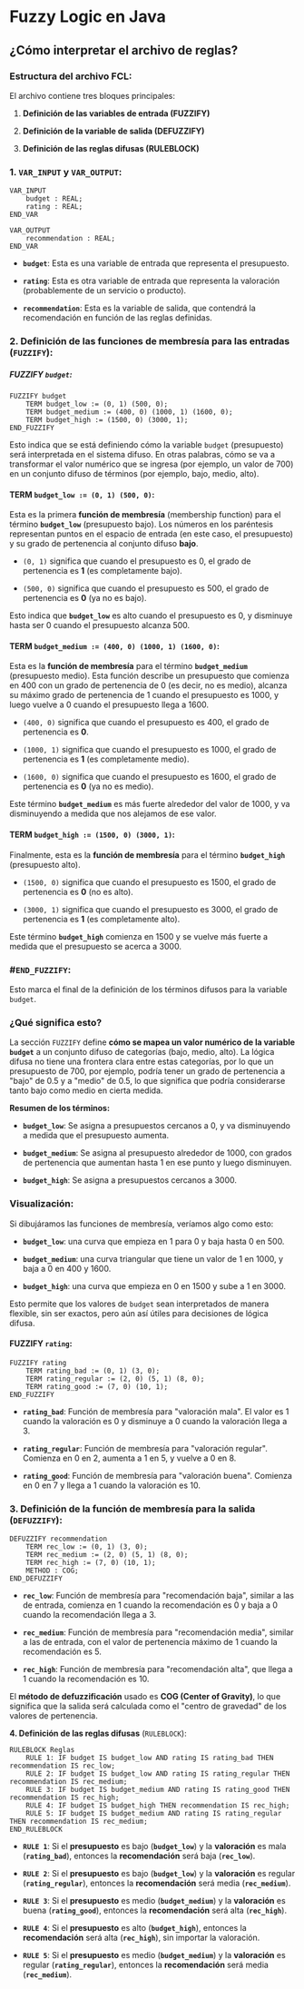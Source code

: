 # Fuzzy Logic en Java

## ¿Cómo interpretar el archivo de reglas?

### **Estructura del archivo FCL**:

El archivo contiene tres bloques principales:

1.  **Definición de las variables de entrada (FUZZIFY)**
    
2.  **Definición de la variable de salida (DEFUZZIFY)**
    
3.  **Definición de las reglas difusas (RULEBLOCK)**
    

### **1. `VAR_INPUT` y `VAR_OUTPUT`**:

```
VAR_INPUT
    budget : REAL;
    rating : REAL;
END_VAR

VAR_OUTPUT
    recommendation : REAL;
END_VAR
```

-   **`budget`**: Esta es una variable de entrada que representa el presupuesto.
    
-   **`rating`**: Esta es otra variable de entrada que representa la valoración (probablemente de un servicio o producto).
    
-   **`recommendation`**: Esta es la variable de salida, que contendrá la recomendación en función de las reglas definidas.


### **2. Definición de las funciones de membresía para las entradas** (`FUZZIFY`):

##### **FUZZIFY `budget`**:
```
FUZZIFY budget
    TERM budget_low := (0, 1) (500, 0);
    TERM budget_medium := (400, 0) (1000, 1) (1600, 0);
    TERM budget_high := (1500, 0) (3000, 1);
END_FUZZIFY
```

Esto indica que se está definiendo cómo la variable `budget` (presupuesto) será interpretada en el sistema difuso. En otras palabras, cómo se va a transformar el valor numérico que se ingresa (por ejemplo, un valor de 700) en un conjunto difuso de términos (por ejemplo, bajo, medio, alto).

#### **TERM `budget_low := (0, 1) (500, 0)`**:

Esta es la primera **función de membresía** (membership function) para el término **`budget_low`** (presupuesto bajo). Los números en los paréntesis representan puntos en el espacio de entrada (en este caso, el presupuesto) y su grado de pertenencia al conjunto difuso **bajo**.

-   `(0, 1)` significa que cuando el presupuesto es 0, el grado de pertenencia es **1** (es completamente bajo).
    
-   `(500, 0)` significa que cuando el presupuesto es 500, el grado de pertenencia es **0** (ya no es bajo).
    

Esto indica que **`budget_low`** es alto cuando el presupuesto es 0, y disminuye hasta ser 0 cuando el presupuesto alcanza 500.

#### **TERM `budget_medium := (400, 0) (1000, 1) (1600, 0)`**:

Esta es la **función de membresía** para el término **`budget_medium`** (presupuesto medio). Esta función describe un presupuesto que comienza en 400 con un grado de pertenencia de 0 (es decir, no es medio), alcanza su máximo grado de pertenencia de 1 cuando el presupuesto es 1000, y luego vuelve a 0 cuando el presupuesto llega a 1600.

-   `(400, 0)` significa que cuando el presupuesto es 400, el grado de pertenencia es **0**.
    
-   `(1000, 1)` significa que cuando el presupuesto es 1000, el grado de pertenencia es **1** (es completamente medio).
    
-   `(1600, 0)` significa que cuando el presupuesto es 1600, el grado de pertenencia es **0** (ya no es medio).
    

Este término **`budget_medium`** es más fuerte alrededor del valor de 1000, y va disminuyendo a medida que nos alejamos de ese valor.

#### **TERM `budget_high := (1500, 0) (3000, 1)`**:

Finalmente, esta es la **función de membresía** para el término **`budget_high`** (presupuesto alto).

-   `(1500, 0)` significa que cuando el presupuesto es 1500, el grado de pertenencia es **0** (no es alto).
    
-   `(3000, 1)` significa que cuando el presupuesto es 3000, el grado de pertenencia es **1** (es completamente alto).
    

Este término **`budget_high`** comienza en 1500 y se vuelve más fuerte a medida que el presupuesto se acerca a 3000.

### #**`END_FUZZIFY`**:

Esto marca el final de la definición de los términos difusos para la variable `budget`.

### **¿Qué significa esto?**

La sección `FUZZIFY` define **cómo se mapea un valor numérico de la variable `budget`** a un conjunto difuso de categorías (bajo, medio, alto). La lógica difusa no tiene una frontera clara entre estas categorías, por lo que un presupuesto de 700, por ejemplo, podría tener un grado de pertenencia a "bajo" de 0.5 y a "medio" de 0.5, lo que significa que podría considerarse tanto bajo como medio en cierta medida.

**Resumen de los términos:**

-   **`budget_low`**: Se asigna a presupuestos cercanos a 0, y va disminuyendo a medida que el presupuesto aumenta.
    
-   **`budget_medium`**: Se asigna al presupuesto alrededor de 1000, con grados de pertenencia que aumentan hasta 1 en ese punto y luego disminuyen.
    
-   **`budget_high`**: Se asigna a presupuestos cercanos a 3000.
    

### **Visualización**:

Si dibujáramos las funciones de membresía, veríamos algo como esto:

-   **`budget_low`**: una curva que empieza en 1 para 0 y baja hasta 0 en 500.
    
-   **`budget_medium`**: una curva triangular que tiene un valor de 1 en 1000, y baja a 0 en 400 y 1600.
    
-   **`budget_high`**: una curva que empieza en 0 en 1500 y sube a 1 en 3000.
    

Esto permite que los valores de `budget` sean interpretados de manera flexible, sin ser exactos, pero aún así útiles para decisiones de lógica difusa.

#### **FUZZIFY `rating`**:

```
FUZZIFY rating
    TERM rating_bad := (0, 1) (3, 0);
    TERM rating_regular := (2, 0) (5, 1) (8, 0);
    TERM rating_good := (7, 0) (10, 1);
END_FUZZIFY
```

-   **`rating_bad`**: Función de membresía para "valoración mala". El valor es 1 cuando la valoración es 0 y disminuye a 0 cuando la valoración llega a 3.
    
-   **`rating_regular`**: Función de membresía para "valoración regular". Comienza en 0 en 2, aumenta a 1 en 5, y vuelve a 0 en 8.
    
-   **`rating_good`**: Función de membresía para "valoración buena". Comienza en 0 en 7 y llega a 1 cuando la valoración es 10.

### **3. Definición de la función de membresía para la salida** (`DEFUZZIFY`):

```
DEFUZZIFY recommendation
    TERM rec_low := (0, 1) (3, 0);
    TERM rec_medium := (2, 0) (5, 1) (8, 0);
    TERM rec_high := (7, 0) (10, 1);
    METHOD : COG;
END_DEFUZZIFY
```

-   **`rec_low`**: Función de membresía para "recomendación baja", similar a las de entrada, comienza en 1 cuando la recomendación es 0 y baja a 0 cuando la recomendación llega a 3.
    
-   **`rec_medium`**: Función de membresía para "recomendación media", similar a las de entrada, con el valor de pertenencia máximo de 1 cuando la recomendación es 5.
    
-   **`rec_high`**: Función de membresía para "recomendación alta", que llega a 1 cuando la recomendación es 10.
    

El **método de defuzzificación** usado es **COG (Center of Gravity)**, lo que significa que la salida será calculada como el "centro de gravedad" de los valores de pertenencia.

**4. Definición de las reglas difusas** (`RULEBLOCK`):

```
RULEBLOCK Reglas
    RULE 1: IF budget IS budget_low AND rating IS rating_bad THEN recommendation IS rec_low;
    RULE 2: IF budget IS budget_low AND rating IS rating_regular THEN recommendation IS rec_medium;
    RULE 3: IF budget IS budget_medium AND rating IS rating_good THEN recommendation IS rec_high;
    RULE 4: IF budget IS budget_high THEN recommendation IS rec_high;
    RULE 5: IF budget IS budget_medium AND rating IS rating_regular THEN recommendation IS rec_medium;
END_RULEBLOCK
```

-   **`RULE 1`**: Si el **presupuesto** es bajo (**`budget_low`**) y la **valoración** es mala (**`rating_bad`**), entonces la **recomendación** será baja (**`rec_low`**).
    
-   **`RULE 2`**: Si el **presupuesto** es bajo (**`budget_low`**) y la **valoración** es regular (**`rating_regular`**), entonces la **recomendación** será media (**`rec_medium`**).
    
-   **`RULE 3`**: Si el **presupuesto** es medio (**`budget_medium`**) y la **valoración** es buena (**`rating_good`**), entonces la **recomendación** será alta (**`rec_high`**).
    
-   **`RULE 4`**: Si el **presupuesto** es alto (**`budget_high`**), entonces la **recomendación** será alta (**`rec_high`**), sin importar la valoración.

-   **`RULE 5`**: Si el **presupuesto** es medio (**`budget_medium`**) y la **valoración** es regular (**`rating_regular`**), entonces la **recomendación** será media (**`rec_medium`**).